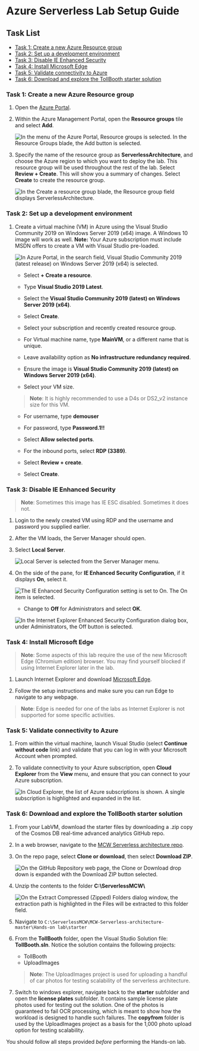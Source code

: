 # Azure Serverless Lab Setup Guide
## Task List
- [Task 1: Create a new Azure Resource group](#task-1-create-a-new-azure-resource-group)
- [Task 2: Set up a development environment](#task-2-set-up-a-development-environment)
- [Task 3: Disable IE Enhanced Security](#task-3-disable-ie-enhanced-security)
- [Task 4: Install Microsoft Edge](#task-4-install-microsoft-edge)
- [Task 5: Validate connectivity to Azure](#task-5-validate-connectivity-to-azure)
- [Task 6: Download and explore the TollBooth starter solution](#task-6-download-and-explore-the-tollbooth-starter-solution)


### Task 1: Create a new Azure Resource group

1. Open the [Azure Portal](https://portal.azure.com).

2. Within the Azure Management Portal, open the **Resource groups** tile and select **Add**.

   ![In the menu of the Azure Portal, Resource groups is selected. In the Resource Groups blade, the Add button is selected.](images/Setup/image9.png 'Azure Portal')

3. Specify the name of the resource group as **ServerlessArchitecture**, and choose the Azure region to which you want to deploy the lab. This resource group will be used throughout the rest of the lab. Select **Review + Create**. This will show you a summary of changes. Select **Create** to create the resource group.

   ![In the Create a resource group blade, the Resource group field displays ServerlessArchitecture.](images/Setup/image10.png 'Resource group blade')

### Task 2: Set up a development environment

1. Create a virtual machine (VM) in Azure using the Visual Studio Community 2019 on Windows Server 2019 (x64) image. A Windows 10 image will work as well. **Note:** Your Azure subscription must include MSDN offers to create a VM with Visual Studio pre-loaded.

   ![In Azure Portal, in the search field, Visual Studio Community 2019 (latest release) on Windows Server 2019 (x64) is selected.](images/Setup/select-vs2019-image.png 'Azure Portal')

   - Select **+ Create a resource**.

   - Type **Visual Studio 2019 Latest**.

   - Select the **Visual Studio Community 2019 (latest) on Windows Server 2019 (x64)**.

   - Select **Create**.

   - Select your subscription and recently created resource group.

   - For Virtual machine name, type **MainVM**, or a different name that is unique.

   - Leave availability option as **No infrastructure redundancy required**.

   - Ensure the image is **Visual Studio Community 2019 (latest) on Windows Server 2019 (x64)**.

   - Select your VM size.

   > **Note**: It is highly recommended to use a D4s or DS2_v2 instance size for this VM.

   - For username, type **demouser**

   - For password, type **Password.1!!**

   - Select **Allow selected ports**.

   - For the inbound ports, select **RDP (3389)**.

   - Select **Review + create**.

   - Select **Create**.

### Task 3: Disable IE Enhanced Security

> **Note**: Sometimes this image has IE ESC disabled. Sometimes it does not.

1. Login to the newly created VM using RDP and the username and password you supplied earlier.

2. After the VM loads, the Server Manager should open.

3. Select **Local Server**.

   ![Local Server is selected from the Server Manager menu.](images/Setup/image5.png 'Server Manager menu')

4. On the side of the pane, for **IE Enhanced Security Configuration**, if it displays **On**, select it.

   ![The IE Enhanced Security Configuration setting is set to On. The On item is selected.](images/Setup/image6.png 'IE Enhanced Security Configuration')

   - Change to **Off** for Administrators and select **OK**.

   ![In the Internet Explorer Enhanced Security Configuration dialog box, under Administrators, the Off button is selected.](images/Setup/image7.png 'Internet Explorer Enhanced Security Configuration dialog box')

### Task 4: Install Microsoft Edge

> **Note**: Some aspects of this lab require the use of the new Microsoft Edge (Chromium edition) browser. You may find yourself blocked if using Internet Explorer later in the lab.

1. Launch Internet Explorer and download [Microsoft Edge](https://www.microsoft.com/edge).

2. Follow the setup instructions and make sure you can run Edge to navigate to any webpage.

> **Note**: Edge is needed for one of the labs as Internet Explorer is not supported for some specific activities.

### Task 5: Validate connectivity to Azure

1. From within the virtual machine, launch Visual Studio (select **Continue without code** link) and validate that you can log in with your Microsoft Account when prompted.

2. To validate connectivity to your Azure subscription, open **Cloud Explorer** from the **View** menu, and ensure that you can connect to your Azure subscription.

   ![In Cloud Explorer, the list of Azure subscriptions is shown. A single subscription is highlighted and expanded in the list.](images/Setup/vs-cloud-explorer.png 'Cloud Explorer')

### Task 6: Download and explore the TollBooth starter solution

1. From your LabVM, download the starter files by downloading a .zip copy of the Cosmos DB real-time advanced analytics GitHub repo.

2. In a web browser, navigate to the [MCW Serverless architecture repo](https://github.com/Microsoft/MCW-Serverless-architecture).

3. On the repo page, select **Clone or download**, then select **Download ZIP**.

   ![On the GitHub Repository web page, the Clone or Download drop down is expanded with the Download ZIP button selected.](images/Setup/github-download-repo.png)

4. Unzip the contents to the folder **C:\\ServerlessMCW\\**

   ![On the Extract Compressed (Zipped) Folders dialog window, the extraction path is highlighted in the Files will be extracted to this folder field.](images/Setup/zip-extract.png 'Extract Compressed Folders')

5. Navigate to `C:\ServerlessMCW\MCW-Serverless-architecture-master\Hands-on lab\starter`

6. From the **TollBooth** folder, open the Visual Studio Solution file: **TollBooth.sln**. Notice the solution contains the following projects:

   - TollBooth
   - UploadImages
   
   > **Note**: The UploadImages project is used for uploading a handful of car photos for testing scalability of the serverless architecture.

7. Switch to windows explorer, navigate back to the **starter** subfolder and open the **license plates** subfolder. It contains sample license plate photos used for testing out the solution. One of the photos is guaranteed to fail OCR processing, which is meant to show how the workload is designed to handle such failures. The **copyfrom** folder is used by the UploadImages project as a basis for the 1,000 photo upload option for testing scalability.

You should follow all steps provided _before_ performing the Hands-on lab.
